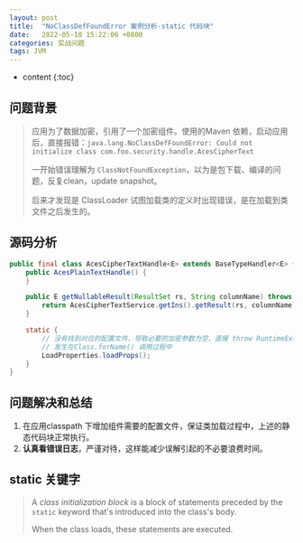 ```yaml
---
layout: post
title:  "NoClassDefFoundError 案例分析-static 代码块"
date:   2022-05-10 15:22:06 +0800
categories: 实战问题
tags: JVM
---
```

* content
{:toc}

## 问题背景

> 应用为了数据加密，引用了一个加密组件。使用的Maven 依赖，启动应用后，直接报错：`java.lang.NoClassDefFoundError: Could not initialize class com.foo.security.handle.AcesCipherText`
> 
> 一开始错误理解为 `ClassNotFoundException`，以为是包下载、编译的问题，反复clean，update snapshot。
> 
> 后来才发现是 ClassLoader 试图加载类的定义时出现错误，是在加载到类文件之后发生的。

## 源码分析

```java
public final class AcesCipherTextHandle<E> extends BaseTypeHandler<E> {
    public AcesPlainTextHandle() {
    }

    public E getNullableResult(ResultSet rs, String columnName) throws SQLException {
        return AcesCipherTextService.getIns().getResult(rs, columnName);
    }

    static {
        // 没有找到对应的配置文件，导致必要的加密参数为空，直接 throw RuntimeException。结果是Class加载失败。
        // 发生在Class.forName() 调用过程中
        LoadProperties.loadProps();
    }
}
```

## 问题解决和总结

1. 在应用classpath 下增加组件需要的配置文件，保证类加载过程中，上述的静态代码块正常执行。
2. **认真看错误日志**，严谨对待，这样能减少误解引起的不必要浪费时间。

## static 关键字

> A *class initialization block* is a block of statements preceded by the `static` keyword that's introduced into the class's body. 
> 
> When the class loads, these statements are executed.


